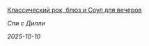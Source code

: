 <!--2025-10-10 11:49:58-->
<div class="yb">
  <a class="nodecor" href="/index.html?rok-muzyka/klassicheskij_rok_bljuz_i_soul_dlya_vecherov">
    <img class="preview" data-videoid="https://rutube.ru/play/embed/http://rutube.ru/video/7d986a82a3732349b63a35c5f0f67315/" src="http://pic.rutubelist.ru/video/2025-10-07/de/ec/deecabc2a0f3e83c50c5464f3d0b8519.jpg" align="left" alt="">
  </a>
  <div class="inlbl text">
    <p><a class="nodecor" href="/index.html?rok-muzyka/klassicheskij_rok_bljuz_i_soul_dlya_vecherov">Классический рок, блюз и Соул для вечеров</a></p>
    <p><i class="smaller2">Спи с Дилли</i></p>
    <i class="smaller3">2025-10-10</i>
  </div>
</div>

